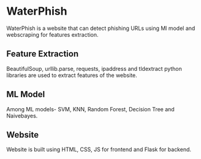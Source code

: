 # WaterPhish
WaterPhish is a website that can detect phishing URLs using Ml model and webscraping for features extraction.
## Feature Extraction
BeautifulSoup, urllib.parse, requests, ipaddress and tldextract python libraries are used to extract features of the website.
## ML Model
Among ML models- SVM, KNN, Random Forest, Decision Tree and Naivebayes.
## Website
Website is built using HTML, CSS, JS for frontend and Flask for backend.
